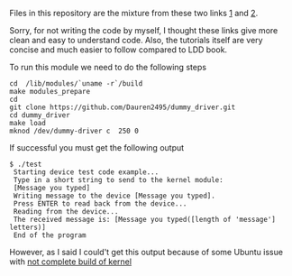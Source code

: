 Files in this repository are the mixture from these two links [1](https://www.codeproject.com/Articles/112474/A-Simple-Driver-for-Linux-OS) and
[2](http://derekmolloy.ie/writing-a-linux-kernel-module-part-2-a-character-device/).

Sorry, for not writing the code by myself, I thought these links give more clean and easy to understand code. Also, the tutorials itself are very concise and much easier to follow compared to LDD book.

To run this module we need to do the following steps

```shell
cd  /lib/modules/`uname -r`/build  
make modules_prepare  
cd  
git clone https://github.com/Dauren2495/dummy_driver.git  
cd dummy_driver    
make load  
mknod /dev/dummy-driver c  250 0  
```  
If successful you must get the following output

```shell
$ ./test
 Starting device test code example...
 Type in a short string to send to the kernel module:
 [Message you typed]
 Writing message to the device [Message you typed].
 Press ENTER to read back from the device...
 Reading from the device...
 The received message is: [Message you typed([length of 'message'] letters)]
 End of the program
```

However, as I said I could't get this output because of some Ubuntu issue with [not complete build of kernel](https://stackoverflow.com/questions/39107811/no-rule-to-make-target-arch-x86-entry-syscalls-syscall-32-tbl-needed-by-arch)

